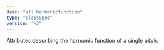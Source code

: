 ```yaml
---
desc: "att.harmonicfunction"
type: "classSpec"
version: "v3"
---
```


Attributes describing the harmonic function of a single pitch.